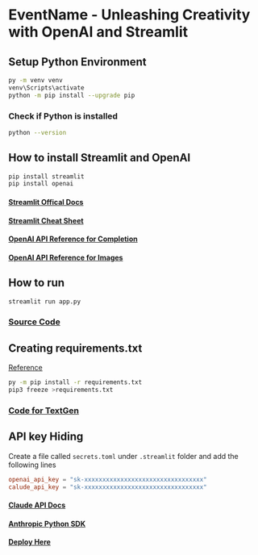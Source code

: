 # EventName - Unleashing Creativity with OpenAI and Streamlit

## Setup Python Environment

```bash
py -m venv venv
venv\Scripts\activate
python -m pip install --upgrade pip
```

### Check if Python is installed

```bash
python --version
```

## How to install Streamlit and OpenAI

```bash
pip install streamlit
pip install openai

```

#### [Streamlit Offical Docs](https://docs.streamlit.io/library/api-reference/write-magic)

#### [Streamlit Cheat Sheet](https://cheatsheet.streamlit.app/)

#### [OpenAI API Reference for Completion](https://platform.openai.com/docs/api-reference/completions)

#### [OpenAI API Reference for Images](https://platform.openai.com/docs/api-reference/completions)

## How to run

```bash
streamlit run app.py
```

### [Source Code](https://github.com/myselfshravan/GDSE-Event-by-Team-1)

## Creating requirements.txt

[Reference](https://pip.pypa.io/en/stable/user_guide/#requirements-files)

```bash
py -m pip install -r requirements.txt
pip3 freeze >requirements.txt
```

### [Code for TextGen](https://github.com/githubhosting/Streamlit-Demo/blob/main/textgen.py)

## API key Hiding

Create a file called `secrets.toml` under `.streamlit` folder and add the following lines

```toml
openai_api_key = "sk-xxxxxxxxxxxxxxxxxxxxxxxxxxxxxxxxx"
calude_api_key = "sk-xxxxxxxxxxxxxxxxxxxxxxxxxxxxxxxxx"
```

#### [Claude API Docs](https://docs.anthropic.com/claude/reference/getting-started-with-the-api)

#### [Anthropic Python SDK](https://github.com/anthropics/anthropic-sdk-python)

#### [Deploy Here](https://share.streamlit.io/)
